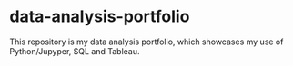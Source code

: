 # data-analysis-portfolio
This repository is my data analysis portfolio, which showcases my use of Python/Jupyper, SQL and Tableau.
